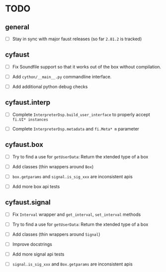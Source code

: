 # TODO

## general

- [ ] Stay in sync with major faust releases (so far `2.81.2` is tracked)

## cyfaust

- [ ] Fix Soundfile support so that it works out of the box without compilation.

- [ ] Add `cython/__main__.py` commandline interface.

- [ ] Add additional python debug checks

## cyfaust.interp

- [ ] Complete `InterpreterDsp.build_user_interface` to properly accept `fi.UI* instances`

- [ ] Complete `InterpreterDsp.metadata` and `fi.Meta* m` parameter

## cyfaust.box

- [ ] Try to find a use for `getUserData`: Return the xtended type of a box

- [ ] Add classes (thin wrappers around `Box`)

- [ ] `box.getparams` and `signal.is_sig_xxx` are inconsistent apis

- [ ] Add more box api tests

## cyfaust.signal

- [ ] Fix `Interval` wrapper and `get_interval`, `set_interval` methods

- [ ] Try to find a use for `getUserData`: Return the xtended type of a box

- [ ] Add classes (thin wrappers around `Signal`)

- [ ] Improve docstrings

- [ ] Add more signal api tests

- [ ] `signal.is_sig_xxx` and `Box.getparams` are inconsistent apis
